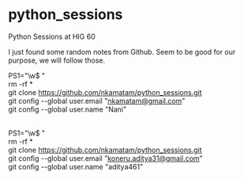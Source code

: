 # python_sessions
Python Sessions at HIG 60

I just found some random notes from Github. Seem to be good for our purpose, we will follow those.



PS1="\w$ " <br>
rm -rf * <br>
git clone https://github.com/nkamatam/python_sessions.git <br>
git config --global user.email "nkamatam@gmail.com" <br>
git config --global user.name "Nani" <br> <br>

PS1="\w$ " <br>
rm -rf * <br>
git clone https://github.com/nkamatam/python_sessions.git <br>
git config --global user.email "koneru.aditya31@gmail.com" <br>
git config --global user.name "aditya461" <br> <br>
